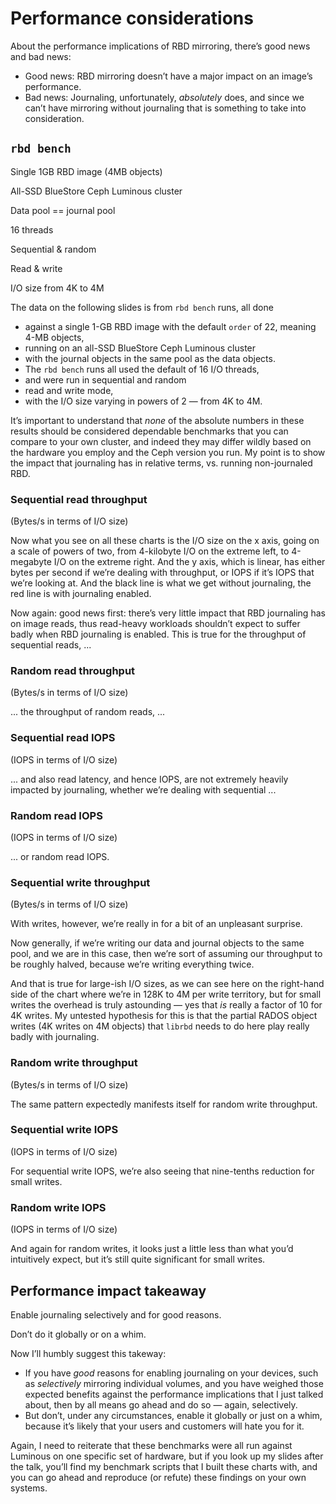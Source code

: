 <!-- .slide: data-timing="20" -->
# Performance considerations

<!-- Note -->
About the performance implications of RBD mirroring, there’s good news
and bad news:

* Good news: RBD mirroring doesn’t have a major impact on an
  image’s performance.
* Bad news: Journaling, unfortunately, *absolutely* does, and since we
  can’t have mirroring without journaling that is something to take
  into consideration.


<!-- .slide: data-timing="55" -->
## `rbd bench`

Single 1GB RBD image (4MB objects) <!-- .element: class="fragment" -->

All-SSD BlueStore Ceph Luminous cluster <!-- .element: class="fragment" -->

Data pool == journal pool <!-- .element: class="fragment" -->

16 threads <!-- .element: class="fragment" -->

Sequential & random <!-- .element: class="fragment" -->

Read & write <!-- .element: class="fragment" -->

I/O size from 4K to 4M <!-- .element: class="fragment" -->

<!-- Note -->
The data on the following slides is from `rbd bench` runs, all done

* against a single 1-GB RBD image with the default `order` of 22,
  meaning 4-MB objects,
* running on an all-SSD BlueStore Ceph Luminous cluster
* with the journal objects in the same pool as the data objects.
* The `rbd bench` runs all used the default of 16 I/O threads,
* and were run in sequential and random 
* read and write mode, 
* with the I/O size varying in powers of 2 — from 4K to 4M.

It’s important to understand that *none* of the absolute numbers in
these results should be considered dependable benchmarks that you can
compare to your own cluster, and indeed they may differ wildly based
on the hardware you employ and the Ceph version you run. My point is
to show the impact that journaling has in relative terms, vs. running
non-journaled RBD.


### Sequential read throughput
(Bytes/s in terms of I/O size)
<canvas data-chart="line" data-chart-src="benchmarks/csv/aggregate/throughput-read-seq.csv"></canvas>

<!-- Note -->
Now what you see on all these charts is the I/O size on the x axis,
going on a scale of powers of two, from 4-kilobyte I/O on the extreme
left, to 4-megabyte I/O on the extreme right. And the y axis, which is
linear, has either bytes per second if we’re dealing with throughput,
or IOPS if it’s IOPS that we’re looking at. And the black line is what
we get without journaling, the red line is with journaling enabled.

Now again: good news first: there’s very little impact that RBD
journaling has on image reads, thus read-heavy workloads shouldn’t
expect to suffer badly when RBD journaling is enabled. This is true
for the throughput of sequential reads, ... 


<!-- .slide: data-timing="15" -->
### Random read throughput
(Bytes/s in terms of I/O size)
<canvas data-chart="line" data-chart-src="benchmarks/csv/aggregate/throughput-read-rand.csv"></canvas>

<!-- Note -->
... the throughput of random reads, ...


<!-- .slide: data-timing="15" -->
### Sequential read IOPS
(IOPS in terms of I/O size)
<canvas data-chart="line" data-chart-src="benchmarks/csv/aggregate/iops-read-seq.csv"></canvas>

<!-- Note -->
... and also read latency, and hence IOPS, are not extremely heavily
impacted by journaling, whether we’re dealing with sequential ...


<!-- .slide: data-timing="15" -->
### Random read IOPS
(IOPS in terms of I/O size)
<canvas data-chart="line" data-chart-src="benchmarks/csv/aggregate/iops-read-rand.csv"></canvas>

<!-- Note -->
... or random read IOPS.


<!-- .slide: data-timing="45" -->
### Sequential write throughput
(Bytes/s in terms of I/O size)
<canvas data-chart="line" data-chart-src="benchmarks/csv/aggregate/throughput-write-seq.csv"></canvas>

<!-- Note -->
With writes, however, we’re really in for a bit of an unpleasant
surprise.

Now generally, if we’re writing our data and journal objects to the
same pool, and we are in this case, then we’re sort of assuming our
throughput to be roughly halved, because we’re writing everything
twice.

And that is true for large-ish I/O sizes, as we can see here on the
right-hand side of the chart where we’re in 128K to 4M per write
territory, but for small writes the overhead is truly astounding — yes
that *is* really a factor of 10 for 4K writes. My untested hypothesis
for this is that the partial RADOS object writes (4K writes on 4M
objects) that `librbd` needs to do here play really badly with
journaling.


<!-- .slide: data-timing="15" -->
### Random write throughput
(Bytes/s in terms of I/O size)
<canvas data-chart="line" data-chart-src="benchmarks/csv/aggregate/throughput-write-rand.csv"></canvas>

<!-- Note -->
The same pattern expectedly manifests itself for random write
throughput.


<!-- .slide: data-timing="15" -->
### Sequential write IOPS
(IOPS in terms of I/O size)
<canvas data-chart="line" data-chart-src="benchmarks/csv/aggregate/iops-write-seq.csv"></canvas>

<!-- Note -->
For sequential write IOPS, we’re also seeing that nine-tenths
reduction for small writes.


<!-- .slide: data-timing="15" -->
### Random write IOPS
(IOPS in terms of I/O size)
<canvas data-chart="line" data-chart-src="benchmarks/csv/aggregate/iops-write-rand.csv"></canvas>

<!-- Note -->
And again for random writes, it looks just a little less than what
you’d intuitively expect, but it’s still quite significant for small
writes.


<!-- .slide: data-timing="45" -->
## Performance impact takeaway <!-- .element: class="hidden" -->
Enable journaling selectively and for good reasons. <!-- .element: class="fragment" -->

Don’t do it globally or on a whim. <!-- .element: class="fragment" -->

<!-- Note -->
Now I’ll humbly suggest this takeway:

* If you have *good* reasons for enabling journaling on your devices,
  such as *selectively* mirroring individual volumes, and you have
  weighed those expected benefits against the performance implications
  that I just talked about, then by all means go ahead and do so —
  again, selectively.
* But don’t, under any circumstances, enable it globally or just on a
  whim, because it’s likely that your users and customers will hate
  you for it.

Again, I need to reiterate that these benchmarks were all run against
Luminous on one specific set of hardware, but if you look up my slides
after the talk, you’ll find my benchmark scripts that I built these
charts with, and you can go ahead and reproduce (or refute) these
findings on your own systems.
